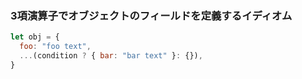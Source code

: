 ### 3項演算子でオブジェクトのフィールドを定義するイディオム

```js
let obj = {
  foo: "foo text",
  ...(condition ? { bar: "bar text" }: {}),
}
```
